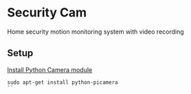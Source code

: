# Security Cam

Home security motion monitoring system with video recording


## Setup
[Install Python Camera module](https://www.raspberrypi.org/documentation/usage/camera/python/README.md)

```
sudo apt-get install python-picamera
``